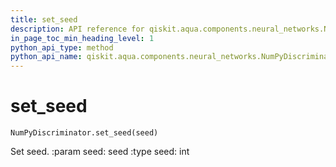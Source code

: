 ```yaml
---
title: set_seed
description: API reference for qiskit.aqua.components.neural_networks.NumPyDiscriminator.set_seed
in_page_toc_min_heading_level: 1
python_api_type: method
python_api_name: qiskit.aqua.components.neural_networks.NumPyDiscriminator.set_seed
---
```


# set\_seed

<span id="qiskit.aqua.components.neural_networks.NumPyDiscriminator.set_seed" />

`NumPyDiscriminator.set_seed(seed)`

Set seed. :param seed: seed :type seed: int

